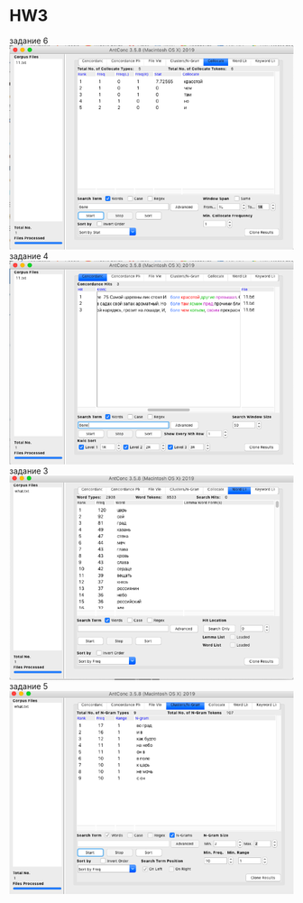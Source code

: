# HW3
задание 6
![alt-text](Collocates.png)
задание 4
![alt-text](rarewords.png)
задание 3
![alt-text](stopwords.png)
задание 5
![alt-text](ngrams.png)


